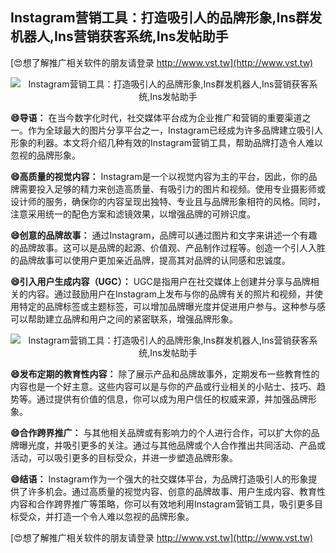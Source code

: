 ## **Instagram营销工具：打造吸引人的品牌形象,Ins群发机器人,Ins营销获客系统,Ins发帖助手**

[😍想了解推广相关软件的朋友请登录 http://www.vst.tw](http://www.vst.tw)

 <center><img src="https://vst.tw/MP4/tuiguang/png/7.png" alt="Instagram营销工具：打造吸引人的品牌形象,Ins群发机器人,Ins营销获客系统,Ins发帖助手"></center>

**😄导语：**
在当今数字化时代，社交媒体平台成为企业推广和营销的重要渠道之一。作为全球最大的图片分享平台之一，Instagram已经成为许多品牌建立吸引人形象的利器。本文将介绍几种有效的Instagram营销工具，帮助品牌打造令人难以忽视的品牌形象。

**😄高质量的视觉内容：**
Instagram是一个以视觉内容为主的平台，因此，你的品牌需要投入足够的精力来创造高质量、有吸引力的图片和视频。使用专业摄影师或设计师的服务，确保你的内容呈现出独特、专业且与品牌形象相符的风格。同时，注意采用统一的配色方案和滤镜效果，以增强品牌的可辨识度。

**😄创意的品牌故事：**
通过Instagram，品牌可以通过图片和文字来讲述一个有趣的品牌故事。这可以是品牌的起源、价值观、产品制作过程等。创造一个引人入胜的品牌故事可以使用户更加亲近品牌，提高其对品牌的认同感和忠诚度。

**😄引入用户生成内容（UGC）：**
UGC是指用户在社交媒体上创建并分享与品牌相关的内容。通过鼓励用户在Instagram上发布与你的品牌有关的照片和视频，并使用特定的品牌标签或主题标签，可以增加品牌曝光度并促进用户参与。这种参与感可以帮助建立品牌和用户之间的紧密联系，增强品牌形象。

 <center><img src="https://vst.tw/MP4/tuiguang/png/4.png" alt="Instagram营销工具：打造吸引人的品牌形象,Ins群发机器人,Ins营销获客系统,Ins发帖助手"></center>

**😄发布定期的教育性内容：**
除了展示产品和品牌故事外，定期发布一些教育性的内容也是一个好主意。这些内容可以是与你的产品或行业相关的小贴士、技巧、趋势等。通过提供有价值的信息，你可以成为用户信任的权威来源，并加强品牌形象。

**😄合作跨界推广：**
与其他相关品牌或有影响力的个人进行合作，可以扩大你的品牌曝光度，并吸引更多的关注。通过与其他品牌或个人合作推出共同活动、产品或活动，可以吸引更多的目标受众，并进一步塑造品牌形象。

**😄结语：**
Instagram作为一个强大的社交媒体平台，为品牌打造吸引人的形象提供了许多机会。通过高质量的视觉内容、创意的品牌故事、用户生成内容、教育性内容和合作跨界推广等策略，你可以有效地利用Instagram营销工具，吸引更多目标受众，并打造一个令人难以忽视的品牌形象。

[😍想了解推广相关软件的朋友请登录 http://www.vst.tw](http://www.vst.tw)



